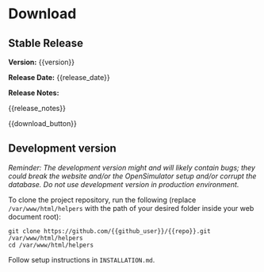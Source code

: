 # Download

## Stable Release

**Version:** {{version}}

**Release Date:** {{release_date}}

**Release Notes:**

{{release_notes}}

{{download_button}}

## Development version

_Reminder: The development version might and will likely contain bugs; they could break the website and/or the OpenSimulator setup and/or corrupt the database. Do not use development version in production environment._

To clone the project repository, run the following (replace `/var/www/html/helpers` with the path of your desired folder inside your web document root):

```
git clone https://github.com/{{github_user}}/{{repo}}.git /var/www/html/helpers
cd /var/www/html/helpers
```
Follow setup instructions in `INSTALLATION.md`.
